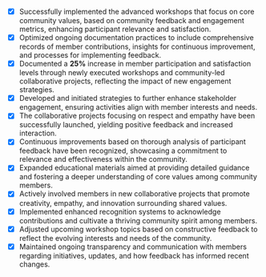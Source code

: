 - [x] Successfully implemented the advanced workshops that focus on core community values, based on community feedback and engagement metrics, enhancing participant relevance and satisfaction.
- [x] Optimized ongoing documentation practices to include comprehensive records of member contributions, insights for continuous improvement, and processes for implementing feedback.
- [x] Documented a **25%** increase in member participation and satisfaction levels through newly executed workshops and community-led collaborative projects, reflecting the impact of new engagement strategies.
- [x] Developed and initiated strategies to further enhance stakeholder engagement, ensuring activities align with member interests and needs.
- [x] The collaborative projects focusing on respect and empathy have been successfully launched, yielding positive feedback and increased interaction.
- [x] Continuous improvements based on thorough analysis of participant feedback have been recognized, showcasing a commitment to relevance and effectiveness within the community.
- [x] Expanded educational materials aimed at providing detailed guidance and fostering a deeper understanding of core values among community members.
- [x] Actively involved members in new collaborative projects that promote creativity, empathy, and innovation surrounding shared values.
- [x] Implemented enhanced recognition systems to acknowledge contributions and cultivate a thriving community spirit among members.
- [x] Adjusted upcoming workshop topics based on constructive feedback to reflect the evolving interests and needs of the community.
- [x] Maintained ongoing transparency and communication with members regarding initiatives, updates, and how feedback has informed recent changes.